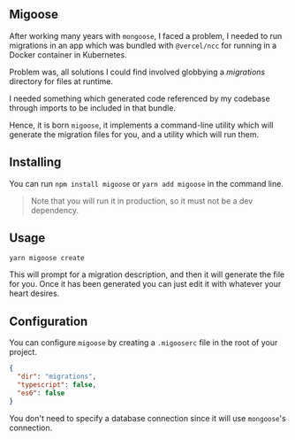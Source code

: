 ## Migoose

After working many years with `mongoose`, I faced a problem, I needed to run migrations in an app which was bundled
with `@vercel/ncc` for running in a Docker container in Kubernetes.

Problem was, all solutions I could find involved globbying a _migrations_ directory for files at runtime.

I needed something which generated code referenced by my codebase through imports to be included in that bundle.

Hence, it is born `migoose`, it implements a command-line utility which will generate the migration files for you, and a
utility which will run them.

## Installing

You can run `npm install migoose` or `yarn add migoose` in the command line.


> Note that you will run it in production, so it must not be a dev dependency.

## Usage

```shell
yarn migoose create
```

This will prompt for a migration description, and then it will generate the file for you. Once it has been generated you
can just edit it with whatever your heart desires.

## Configuration

You can configure `migoose` by creating a `.migooserc` file in the root of your project.

```json
{
  "dir": "migrations",
  "typescript": false,
  "es6": false
}
```

You don't need to specify a database connection since it will use `mongoose`'s connection.
